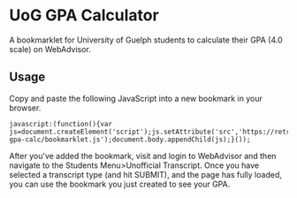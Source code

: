 # UoG GPA Calculator
A bookmarklet for University of Guelph students to calculate their GPA (4.0 scale) on WebAdvisor.

## Usage
Copy and paste the following JavaScript into a new bookmark in your browser.
```
javascript:(function(){var js=document.createElement('script');js.setAttribute('src','https://retroid.github.io/uog-gpa-calc/bookmarklet.js');document.body.appendChild(js);}());
```
After you've added the bookmark, visit and login to WebAdvisor and then navigate to the Students Menu>Unofficial Transcript. Once you have selected a transcript type (and hit SUBMIT), and the page has fully loaded, you can use the bookmark you just created to see your GPA.
